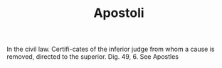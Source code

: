 ---
title: Apostoli
permalink: "/definitions/apostoli.html"
body: In the civil law. Certifi-cates of the inferior judge from whom a cause is removed,
  directed to the superior. Dig. 49, 6. See Apostles
published_at: '2018-07-07'
layout: post
---